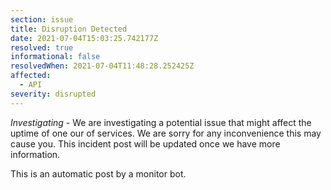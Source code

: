 ```yaml
---
section: issue
title: Disruption Detected
date: 2021-07-04T15:03:25.742177Z
resolved: true
informational: false
resolvedWhen: 2021-07-04T11:48:28.252425Z
affected:
  - API
severity: disrupted
---
```

*Investigating* - We are investigating a potential issue that might affect the uptime of one our of services. We are sorry for any inconvenience this may cause you. This incident post will be updated once we have more information.

This is an automatic post by a monitor bot.
        
